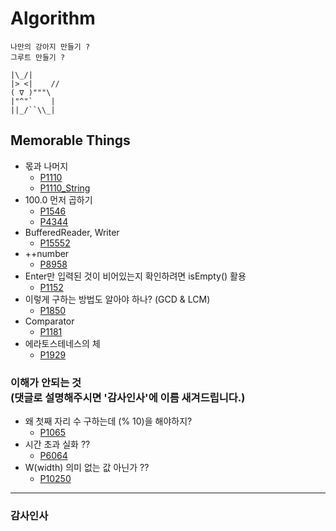 # Algorithm

```
나만의 강아지 만들기 ? 
그루트 만들기 ?

|\_/|
|> <|    //
( ∇ )"""\
|"^"`    |
||_/``\\_|
```

## Memorable Things
* 몫과 나머지
    * [P1110](./src/com/algorithm/baekjoon/problem/rules/P1110.java)<br/>
    * [P1110_String](./src/com/algorithm/baekjoon/problem/rules/P1110_String.java)
* 100.0 먼저 곱하기
    * [P1546](./src/com/algorithm/baekjoon/problem/math/P1546.java)<br/>
    * [P4344](./src/com/algorithm/baekjoon/problem/math/P4344.java)
* BufferedReader, Writer
    * [P15552](./src/com/algorithm/baekjoon/problem/io/P15552.java)
* ++number
    * [P8958](./src/com/algorithm/baekjoon/problem/array/P8958.java)
* Enter만 입력된 것이 비어있는지 확인하려면 isEmpty() 활용
    * [P1152](./src/com/algorithm/baekjoon/problem/string/P1152.java)
* 이렇게 구하는 방법도 알아야 하나? (GCD & LCM)
    * [P1850](./src/com/algorithm/baekjoon/problem/math/P1850_recursive.java)
* Comparator
    * [P1181](./src/com/algorithm/baekjoon/problem/sort/P1181.java)
* 에라토스테네스의 체
    * [P1929](./src/com/algorithm/baekjoon/problem/math/P1929.java)

### 이해가 안되는 것<br/>(댓글로 설명해주시면 '감사인사'에 이름 새겨드립니다.)
* 왜 첫째 자리 수 구하는데 (% 10)을 해야하지?
    * [P1065](./src/com/algorithm/baekjoon/problem/math/P1065.java)
* 시간 초과 실화 ??
    * [P6064](./src/com/algorithm/baekjoon/problem/rules/P6064_not.java)
* W(width) 의미 없는 값 아닌가 ??
    * [P10250](./src/com/algorithm/baekjoon/problem/rules/P10250.java)
    
---

### 감사인사
